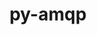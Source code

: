 ---
title: "py-amqp"
layout: cache
categories: [package, develop]
meta: {"versions": ["5.0.9"], "compilers": ["gcc@=7.5.0"], "oss": ["ubuntu18.04"], "platforms": ["linux"], "targets": ["x86_64", "x86_64_v3"], "stacks": ["radiuss", "root"], "num_specs": 46, "num_specs_by_stack": {"root": 46, "radiuss": 2}}
spec_details: [{"hash": "q64japslugp4gtdwtawdfilxmd4vgx25", "compiler": "gcc@=7.5.0", "versions": ["5.0.9"], "os": "ubuntu18.04", "platform": "linux", "target": "x86_64", "variants": [], "stacks": ["root"], "size": "-", "tarball": "https://binaries.spack.io/develop/build_cache/linux-ubuntu18.04-x86_64/gcc-7.5.0/py-amqp-5.0.9/linux-ubuntu18.04-x86_64-gcc-7.5.0-py-amqp-5.0.9-q64japslugp4gtdwtawdfilxmd4vgx25.spack"}, {"hash": "3xom6aknzau2nn7nnhwxddfpwpc22mgw", "compiler": "gcc@=7.5.0", "versions": ["5.0.9"], "os": "ubuntu18.04", "platform": "linux", "target": "x86_64", "variants": [], "stacks": ["root"], "size": "-", "tarball": "https://binaries.spack.io/develop/build_cache/linux-ubuntu18.04-x86_64/gcc-7.5.0/py-amqp-5.0.9/linux-ubuntu18.04-x86_64-gcc-7.5.0-py-amqp-5.0.9-3xom6aknzau2nn7nnhwxddfpwpc22mgw.spack"}, {"hash": "64z4orl5cind6wt3tc6mlqyqkwl25yaj", "compiler": "gcc@=7.5.0", "versions": ["5.0.9"], "os": "ubuntu18.04", "platform": "linux", "target": "x86_64", "variants": [], "stacks": ["root"], "size": "-", "tarball": "https://binaries.spack.io/develop/build_cache/linux-ubuntu18.04-x86_64/gcc-7.5.0/py-amqp-5.0.9/linux-ubuntu18.04-x86_64-gcc-7.5.0-py-amqp-5.0.9-64z4orl5cind6wt3tc6mlqyqkwl25yaj.spack"}, {"hash": "afvnzknshbguzey4ox4pyig3dfh6kz2v", "compiler": "gcc@=7.5.0", "versions": ["5.0.9"], "os": "ubuntu18.04", "platform": "linux", "target": "x86_64", "variants": [], "stacks": ["root"], "size": "-", "tarball": "https://binaries.spack.io/develop/build_cache/linux-ubuntu18.04-x86_64/gcc-7.5.0/py-amqp-5.0.9/linux-ubuntu18.04-x86_64-gcc-7.5.0-py-amqp-5.0.9-afvnzknshbguzey4ox4pyig3dfh6kz2v.spack"}, {"hash": "46qnqqhlwdi5mdg42tbodfxjehrerfk6", "compiler": "gcc@=7.5.0", "versions": ["5.0.9"], "os": "ubuntu18.04", "platform": "linux", "target": "x86_64", "variants": [], "stacks": ["root"], "size": "-", "tarball": "https://binaries.spack.io/develop/build_cache/linux-ubuntu18.04-x86_64/gcc-7.5.0/py-amqp-5.0.9/linux-ubuntu18.04-x86_64-gcc-7.5.0-py-amqp-5.0.9-46qnqqhlwdi5mdg42tbodfxjehrerfk6.spack"}, {"hash": "3pjo4qhp7qbvw22wtbvlaeovy2xb4l4z", "compiler": "gcc@=7.5.0", "versions": ["5.0.9"], "os": "ubuntu18.04", "platform": "linux", "target": "x86_64", "variants": [], "stacks": ["root"], "size": "-", "tarball": "https://binaries.spack.io/develop/build_cache/linux-ubuntu18.04-x86_64/gcc-7.5.0/py-amqp-5.0.9/linux-ubuntu18.04-x86_64-gcc-7.5.0-py-amqp-5.0.9-3pjo4qhp7qbvw22wtbvlaeovy2xb4l4z.spack"}, {"hash": "dt2mv6dkretdma36bkcmwbkj2s4kxrmd", "compiler": "gcc@=7.5.0", "versions": ["5.0.9"], "os": "ubuntu18.04", "platform": "linux", "target": "x86_64", "variants": ["build_system=python_pip"], "stacks": ["root"], "size": "-", "tarball": "https://binaries.spack.io/develop/build_cache/linux-ubuntu18.04-x86_64/gcc-7.5.0/py-amqp-5.0.9/linux-ubuntu18.04-x86_64-gcc-7.5.0-py-amqp-5.0.9-dt2mv6dkretdma36bkcmwbkj2s4kxrmd.spack"}, {"hash": "5qy4pjlqy2ipcoaur4qhx7hbxuhudeln", "compiler": "gcc@=7.5.0", "versions": ["5.0.9"], "os": "ubuntu18.04", "platform": "linux", "target": "x86_64", "variants": [], "stacks": ["root"], "size": "-", "tarball": "https://binaries.spack.io/develop/build_cache/linux-ubuntu18.04-x86_64/gcc-7.5.0/py-amqp-5.0.9/linux-ubuntu18.04-x86_64-gcc-7.5.0-py-amqp-5.0.9-5qy4pjlqy2ipcoaur4qhx7hbxuhudeln.spack"}, {"hash": "fdxk5um4qimvfbmmlm3yhck6b2tk3pbg", "compiler": "gcc@=7.5.0", "versions": ["5.0.9"], "os": "ubuntu18.04", "platform": "linux", "target": "x86_64", "variants": ["build_system=python_pip"], "stacks": ["root"], "size": "-", "tarball": "https://binaries.spack.io/develop/build_cache/linux-ubuntu18.04-x86_64/gcc-7.5.0/py-amqp-5.0.9/linux-ubuntu18.04-x86_64-gcc-7.5.0-py-amqp-5.0.9-fdxk5um4qimvfbmmlm3yhck6b2tk3pbg.spack"}, {"hash": "kxa3wmu4tgjksqnoluk363oaedahzc6a", "compiler": "gcc@=7.5.0", "versions": ["5.0.9"], "os": "ubuntu18.04", "platform": "linux", "target": "x86_64", "variants": ["build_system=python_pip"], "stacks": ["root"], "size": "-", "tarball": "https://binaries.spack.io/develop/build_cache/linux-ubuntu18.04-x86_64/gcc-7.5.0/py-amqp-5.0.9/linux-ubuntu18.04-x86_64-gcc-7.5.0-py-amqp-5.0.9-kxa3wmu4tgjksqnoluk363oaedahzc6a.spack"}, {"hash": "ebpc7he5emb7yrbdgbeqo4ukajmxv5jq", "compiler": "gcc@=7.5.0", "versions": ["5.0.9"], "os": "ubuntu18.04", "platform": "linux", "target": "x86_64", "variants": [], "stacks": ["root"], "size": "-", "tarball": "https://binaries.spack.io/develop/build_cache/linux-ubuntu18.04-x86_64/gcc-7.5.0/py-amqp-5.0.9/linux-ubuntu18.04-x86_64-gcc-7.5.0-py-amqp-5.0.9-ebpc7he5emb7yrbdgbeqo4ukajmxv5jq.spack"}, {"hash": "nhi3j3e7qhjrxridc7bhfpbq73cbxcz6", "compiler": "gcc@=7.5.0", "versions": ["5.0.9"], "os": "ubuntu18.04", "platform": "linux", "target": "x86_64", "variants": [], "stacks": ["root"], "size": "-", "tarball": "https://binaries.spack.io/develop/build_cache/linux-ubuntu18.04-x86_64/gcc-7.5.0/py-amqp-5.0.9/linux-ubuntu18.04-x86_64-gcc-7.5.0-py-amqp-5.0.9-nhi3j3e7qhjrxridc7bhfpbq73cbxcz6.spack"}, {"hash": "qajmdu3ggxiglaoyg6cheycvx7sfx53b", "compiler": "gcc@=7.5.0", "versions": ["5.0.9"], "os": "ubuntu18.04", "platform": "linux", "target": "x86_64", "variants": [], "stacks": ["root"], "size": "-", "tarball": "https://binaries.spack.io/develop/build_cache/linux-ubuntu18.04-x86_64/gcc-7.5.0/py-amqp-5.0.9/linux-ubuntu18.04-x86_64-gcc-7.5.0-py-amqp-5.0.9-qajmdu3ggxiglaoyg6cheycvx7sfx53b.spack"}, {"hash": "inaocfoknw6cpg27ymietmdvo6mgfxdl", "compiler": "gcc@=7.5.0", "versions": ["5.0.9"], "os": "ubuntu18.04", "platform": "linux", "target": "x86_64", "variants": [], "stacks": ["root"], "size": "-", "tarball": "https://binaries.spack.io/develop/build_cache/linux-ubuntu18.04-x86_64/gcc-7.5.0/py-amqp-5.0.9/linux-ubuntu18.04-x86_64-gcc-7.5.0-py-amqp-5.0.9-inaocfoknw6cpg27ymietmdvo6mgfxdl.spack"}, {"hash": "d3dnzrvkoaaxtedqh3phul5amffcihqn", "compiler": "gcc@=7.5.0", "versions": ["5.0.9"], "os": "ubuntu18.04", "platform": "linux", "target": "x86_64", "variants": [], "stacks": ["root"], "size": "-", "tarball": "https://binaries.spack.io/develop/build_cache/linux-ubuntu18.04-x86_64/gcc-7.5.0/py-amqp-5.0.9/linux-ubuntu18.04-x86_64-gcc-7.5.0-py-amqp-5.0.9-d3dnzrvkoaaxtedqh3phul5amffcihqn.spack"}, {"hash": "mshf6uuvekkatlptjnewpy6b4ix5rokh", "compiler": "gcc@=7.5.0", "versions": ["5.0.9"], "os": "ubuntu18.04", "platform": "linux", "target": "x86_64", "variants": [], "stacks": ["root"], "size": "-", "tarball": "https://binaries.spack.io/develop/build_cache/linux-ubuntu18.04-x86_64/gcc-7.5.0/py-amqp-5.0.9/linux-ubuntu18.04-x86_64-gcc-7.5.0-py-amqp-5.0.9-mshf6uuvekkatlptjnewpy6b4ix5rokh.spack"}, {"hash": "6h7di63nogyvkd2l5ild2qwesvap74nf", "compiler": "gcc@=7.5.0", "versions": ["5.0.9"], "os": "ubuntu18.04", "platform": "linux", "target": "x86_64", "variants": [], "stacks": ["root"], "size": "-", "tarball": "https://binaries.spack.io/develop/build_cache/linux-ubuntu18.04-x86_64/gcc-7.5.0/py-amqp-5.0.9/linux-ubuntu18.04-x86_64-gcc-7.5.0-py-amqp-5.0.9-6h7di63nogyvkd2l5ild2qwesvap74nf.spack"}, {"hash": "kfpqsr7mtcitafcqpzaptlm6za3svom5", "compiler": "gcc@=7.5.0", "versions": ["5.0.9"], "os": "ubuntu18.04", "platform": "linux", "target": "x86_64", "variants": [], "stacks": ["root"], "size": "-", "tarball": "https://binaries.spack.io/develop/build_cache/linux-ubuntu18.04-x86_64/gcc-7.5.0/py-amqp-5.0.9/linux-ubuntu18.04-x86_64-gcc-7.5.0-py-amqp-5.0.9-kfpqsr7mtcitafcqpzaptlm6za3svom5.spack"}, {"hash": "4j6n7xjnysgpzhm35lwjezywvys77cq5", "compiler": "gcc@=7.5.0", "versions": ["5.0.9"], "os": "ubuntu18.04", "platform": "linux", "target": "x86_64", "variants": [], "stacks": ["root"], "size": "-", "tarball": "https://binaries.spack.io/develop/build_cache/linux-ubuntu18.04-x86_64/gcc-7.5.0/py-amqp-5.0.9/linux-ubuntu18.04-x86_64-gcc-7.5.0-py-amqp-5.0.9-4j6n7xjnysgpzhm35lwjezywvys77cq5.spack"}, {"hash": "hohmgedufrd26qglukr5oflrq5xcqimw", "compiler": "gcc@=7.5.0", "versions": ["5.0.9"], "os": "ubuntu18.04", "platform": "linux", "target": "x86_64", "variants": [], "stacks": ["root"], "size": "-", "tarball": "https://binaries.spack.io/develop/build_cache/linux-ubuntu18.04-x86_64/gcc-7.5.0/py-amqp-5.0.9/linux-ubuntu18.04-x86_64-gcc-7.5.0-py-amqp-5.0.9-hohmgedufrd26qglukr5oflrq5xcqimw.spack"}, {"hash": "qxw6ggf6wfds676foqqc4xbn2qwdifuk", "compiler": "gcc@=7.5.0", "versions": ["5.0.9"], "os": "ubuntu18.04", "platform": "linux", "target": "x86_64", "variants": [], "stacks": ["root"], "size": "-", "tarball": "https://binaries.spack.io/develop/build_cache/linux-ubuntu18.04-x86_64/gcc-7.5.0/py-amqp-5.0.9/linux-ubuntu18.04-x86_64-gcc-7.5.0-py-amqp-5.0.9-qxw6ggf6wfds676foqqc4xbn2qwdifuk.spack"}, {"hash": "ojwjqkcwjr77p4kvctlf7saqla63t3ok", "compiler": "gcc@=7.5.0", "versions": ["5.0.9"], "os": "ubuntu18.04", "platform": "linux", "target": "x86_64", "variants": [], "stacks": ["root"], "size": "-", "tarball": "https://binaries.spack.io/develop/build_cache/linux-ubuntu18.04-x86_64/gcc-7.5.0/py-amqp-5.0.9/linux-ubuntu18.04-x86_64-gcc-7.5.0-py-amqp-5.0.9-ojwjqkcwjr77p4kvctlf7saqla63t3ok.spack"}, {"hash": "ofl4ptjvd2gbpqtlqt2fhkrlyfjx5edh", "compiler": "gcc@=7.5.0", "versions": ["5.0.9"], "os": "ubuntu18.04", "platform": "linux", "target": "x86_64", "variants": [], "stacks": ["root"], "size": "-", "tarball": "https://binaries.spack.io/develop/build_cache/linux-ubuntu18.04-x86_64/gcc-7.5.0/py-amqp-5.0.9/linux-ubuntu18.04-x86_64-gcc-7.5.0-py-amqp-5.0.9-ofl4ptjvd2gbpqtlqt2fhkrlyfjx5edh.spack"}, {"hash": "r7gqnnqqe3hzqj266vke73wohijipnqy", "compiler": "gcc@=7.5.0", "versions": ["5.0.9"], "os": "ubuntu18.04", "platform": "linux", "target": "x86_64", "variants": [], "stacks": ["root"], "size": "-", "tarball": "https://binaries.spack.io/develop/build_cache/linux-ubuntu18.04-x86_64/gcc-7.5.0/py-amqp-5.0.9/linux-ubuntu18.04-x86_64-gcc-7.5.0-py-amqp-5.0.9-r7gqnnqqe3hzqj266vke73wohijipnqy.spack"}, {"hash": "ty5adthipud7z633yhu57nybmit2r4ma", "compiler": "gcc@=7.5.0", "versions": ["5.0.9"], "os": "ubuntu18.04", "platform": "linux", "target": "x86_64", "variants": [], "stacks": ["root"], "size": "-", "tarball": "https://binaries.spack.io/develop/build_cache/linux-ubuntu18.04-x86_64/gcc-7.5.0/py-amqp-5.0.9/linux-ubuntu18.04-x86_64-gcc-7.5.0-py-amqp-5.0.9-ty5adthipud7z633yhu57nybmit2r4ma.spack"}, {"hash": "uomgh7oh4qtcyn7r5s5aalwpfzcow7dj", "compiler": "gcc@=7.5.0", "versions": ["5.0.9"], "os": "ubuntu18.04", "platform": "linux", "target": "x86_64", "variants": [], "stacks": ["root"], "size": "-", "tarball": "https://binaries.spack.io/develop/build_cache/linux-ubuntu18.04-x86_64/gcc-7.5.0/py-amqp-5.0.9/linux-ubuntu18.04-x86_64-gcc-7.5.0-py-amqp-5.0.9-uomgh7oh4qtcyn7r5s5aalwpfzcow7dj.spack"}, {"hash": "wu26yslzcx3os4loivjylfhjbbwsq7g6", "compiler": "gcc@=7.5.0", "versions": ["5.0.9"], "os": "ubuntu18.04", "platform": "linux", "target": "x86_64", "variants": [], "stacks": ["root"], "size": "-", "tarball": "https://binaries.spack.io/develop/build_cache/linux-ubuntu18.04-x86_64/gcc-7.5.0/py-amqp-5.0.9/linux-ubuntu18.04-x86_64-gcc-7.5.0-py-amqp-5.0.9-wu26yslzcx3os4loivjylfhjbbwsq7g6.spack"}, {"hash": "tqcah4srwohh6mzsce4zj5peofjjqkjm", "compiler": "gcc@=7.5.0", "versions": ["5.0.9"], "os": "ubuntu18.04", "platform": "linux", "target": "x86_64", "variants": [], "stacks": ["root"], "size": "-", "tarball": "https://binaries.spack.io/develop/build_cache/linux-ubuntu18.04-x86_64/gcc-7.5.0/py-amqp-5.0.9/linux-ubuntu18.04-x86_64-gcc-7.5.0-py-amqp-5.0.9-tqcah4srwohh6mzsce4zj5peofjjqkjm.spack"}, {"hash": "vqnstspoohjbiwzvftesypg2krpxmg3y", "compiler": "gcc@=7.5.0", "versions": ["5.0.9"], "os": "ubuntu18.04", "platform": "linux", "target": "x86_64", "variants": [], "stacks": ["root"], "size": "-", "tarball": "https://binaries.spack.io/develop/build_cache/linux-ubuntu18.04-x86_64/gcc-7.5.0/py-amqp-5.0.9/linux-ubuntu18.04-x86_64-gcc-7.5.0-py-amqp-5.0.9-vqnstspoohjbiwzvftesypg2krpxmg3y.spack"}, {"hash": "tbufzplrkp5bj7n3t3xdafgar63nhckd", "compiler": "gcc@=7.5.0", "versions": ["5.0.9"], "os": "ubuntu18.04", "platform": "linux", "target": "x86_64", "variants": [], "stacks": ["root"], "size": "-", "tarball": "https://binaries.spack.io/develop/build_cache/linux-ubuntu18.04-x86_64/gcc-7.5.0/py-amqp-5.0.9/linux-ubuntu18.04-x86_64-gcc-7.5.0-py-amqp-5.0.9-tbufzplrkp5bj7n3t3xdafgar63nhckd.spack"}, {"hash": "w2fkub2g2exhqhozfv3ke23daprkudd4", "compiler": "gcc@=7.5.0", "versions": ["5.0.9"], "os": "ubuntu18.04", "platform": "linux", "target": "x86_64", "variants": [], "stacks": ["root"], "size": "-", "tarball": "https://binaries.spack.io/develop/build_cache/linux-ubuntu18.04-x86_64/gcc-7.5.0/py-amqp-5.0.9/linux-ubuntu18.04-x86_64-gcc-7.5.0-py-amqp-5.0.9-w2fkub2g2exhqhozfv3ke23daprkudd4.spack"}, {"hash": "xvpyzhkc4ftmngy74jtevcbbkuyd4web", "compiler": "gcc@=7.5.0", "versions": ["5.0.9"], "os": "ubuntu18.04", "platform": "linux", "target": "x86_64", "variants": [], "stacks": ["root"], "size": "-", "tarball": "https://binaries.spack.io/develop/build_cache/linux-ubuntu18.04-x86_64/gcc-7.5.0/py-amqp-5.0.9/linux-ubuntu18.04-x86_64-gcc-7.5.0-py-amqp-5.0.9-xvpyzhkc4ftmngy74jtevcbbkuyd4web.spack"}, {"hash": "yubg6oj7sl6tdcyeert4eod5xhmbof5m", "compiler": "gcc@=7.5.0", "versions": ["5.0.9"], "os": "ubuntu18.04", "platform": "linux", "target": "x86_64", "variants": [], "stacks": ["root"], "size": "-", "tarball": "https://binaries.spack.io/develop/build_cache/linux-ubuntu18.04-x86_64/gcc-7.5.0/py-amqp-5.0.9/linux-ubuntu18.04-x86_64-gcc-7.5.0-py-amqp-5.0.9-yubg6oj7sl6tdcyeert4eod5xhmbof5m.spack"}, {"hash": "ygeqdx5lhklfis47vusnk3dtygchncy6", "compiler": "gcc@=7.5.0", "versions": ["5.0.9"], "os": "ubuntu18.04", "platform": "linux", "target": "x86_64", "variants": [], "stacks": ["root"], "size": "-", "tarball": "https://binaries.spack.io/develop/build_cache/linux-ubuntu18.04-x86_64/gcc-7.5.0/py-amqp-5.0.9/linux-ubuntu18.04-x86_64-gcc-7.5.0-py-amqp-5.0.9-ygeqdx5lhklfis47vusnk3dtygchncy6.spack"}, {"hash": "xdi4h6reenxrfgio4jxbe5wxocksrngz", "compiler": "gcc@=7.5.0", "versions": ["5.0.9"], "os": "ubuntu18.04", "platform": "linux", "target": "x86_64", "variants": ["build_system=python_pip"], "stacks": ["root"], "size": "-", "tarball": "https://binaries.spack.io/develop/build_cache/linux-ubuntu18.04-x86_64/gcc-7.5.0/py-amqp-5.0.9/linux-ubuntu18.04-x86_64-gcc-7.5.0-py-amqp-5.0.9-xdi4h6reenxrfgio4jxbe5wxocksrngz.spack"}, {"hash": "zpgftgimw3ch55tqxwksc3wq5xgsead3", "compiler": "gcc@=7.5.0", "versions": ["5.0.9"], "os": "ubuntu18.04", "platform": "linux", "target": "x86_64_v3", "variants": ["build_system=python_pip"], "stacks": ["root"], "size": "-", "tarball": "https://binaries.spack.io/develop/build_cache/linux-ubuntu18.04-x86_64_v3/gcc-7.5.0/py-amqp-5.0.9/linux-ubuntu18.04-x86_64_v3-gcc-7.5.0-py-amqp-5.0.9-zpgftgimw3ch55tqxwksc3wq5xgsead3.spack"}, {"hash": "2wehkzljtl2nxubp5dxif7hp6btowocc", "compiler": "gcc@=7.5.0", "versions": ["5.0.9"], "os": "ubuntu18.04", "platform": "linux", "target": "x86_64_v3", "variants": ["build_system=python_pip"], "stacks": ["root"], "size": "-", "tarball": "https://binaries.spack.io/develop/build_cache/linux-ubuntu18.04-x86_64_v3/gcc-7.5.0/py-amqp-5.0.9/linux-ubuntu18.04-x86_64_v3-gcc-7.5.0-py-amqp-5.0.9-2wehkzljtl2nxubp5dxif7hp6btowocc.spack"}, {"hash": "5jumfihbdhugtutlc7lh42jewjsoztgk", "compiler": "gcc@=7.5.0", "versions": ["5.0.9"], "os": "ubuntu18.04", "platform": "linux", "target": "x86_64_v3", "variants": ["build_system=python_pip"], "stacks": ["radiuss", "root"], "size": "-", "tarball": "https://binaries.spack.io/develop/build_cache/linux-ubuntu18.04-x86_64_v3/gcc-7.5.0/py-amqp-5.0.9/linux-ubuntu18.04-x86_64_v3-gcc-7.5.0-py-amqp-5.0.9-5jumfihbdhugtutlc7lh42jewjsoztgk.spack"}, {"hash": "4xftmdefwpi2u6nddf4cypbe5agfkyii", "compiler": "gcc@=7.5.0", "versions": ["5.0.9"], "os": "ubuntu18.04", "platform": "linux", "target": "x86_64_v3", "variants": ["build_system=python_pip"], "stacks": ["root"], "size": "-", "tarball": "https://binaries.spack.io/develop/build_cache/linux-ubuntu18.04-x86_64_v3/gcc-7.5.0/py-amqp-5.0.9/linux-ubuntu18.04-x86_64_v3-gcc-7.5.0-py-amqp-5.0.9-4xftmdefwpi2u6nddf4cypbe5agfkyii.spack"}, {"hash": "afcg63rtpjx2exo37t64u44kskmsj3th", "compiler": "gcc@=7.5.0", "versions": ["5.0.9"], "os": "ubuntu18.04", "platform": "linux", "target": "x86_64_v3", "variants": ["build_system=python_pip"], "stacks": ["root"], "size": "-", "tarball": "https://binaries.spack.io/develop/build_cache/linux-ubuntu18.04-x86_64_v3/gcc-7.5.0/py-amqp-5.0.9/linux-ubuntu18.04-x86_64_v3-gcc-7.5.0-py-amqp-5.0.9-afcg63rtpjx2exo37t64u44kskmsj3th.spack"}, {"hash": "34acoxsmkndblelr3zfsj6phinwkz4na", "compiler": "gcc@=7.5.0", "versions": ["5.0.9"], "os": "ubuntu18.04", "platform": "linux", "target": "x86_64_v3", "variants": ["build_system=python_pip"], "stacks": ["root"], "size": "-", "tarball": "https://binaries.spack.io/develop/build_cache/linux-ubuntu18.04-x86_64_v3/gcc-7.5.0/py-amqp-5.0.9/linux-ubuntu18.04-x86_64_v3-gcc-7.5.0-py-amqp-5.0.9-34acoxsmkndblelr3zfsj6phinwkz4na.spack"}, {"hash": "pacd2tmpxmpwg22owqluwhnexejl6ugl", "compiler": "gcc@=7.5.0", "versions": ["5.0.9"], "os": "ubuntu18.04", "platform": "linux", "target": "x86_64_v3", "variants": ["build_system=python_pip"], "stacks": ["root"], "size": "-", "tarball": "https://binaries.spack.io/develop/build_cache/linux-ubuntu18.04-x86_64_v3/gcc-7.5.0/py-amqp-5.0.9/linux-ubuntu18.04-x86_64_v3-gcc-7.5.0-py-amqp-5.0.9-pacd2tmpxmpwg22owqluwhnexejl6ugl.spack"}, {"hash": "tfveg7y62zvak6rhrwrhudanmzgakp5b", "compiler": "gcc@=7.5.0", "versions": ["5.0.9"], "os": "ubuntu18.04", "platform": "linux", "target": "x86_64_v3", "variants": ["build_system=python_pip"], "stacks": ["root"], "size": "-", "tarball": "https://binaries.spack.io/develop/build_cache/linux-ubuntu18.04-x86_64_v3/gcc-7.5.0/py-amqp-5.0.9/linux-ubuntu18.04-x86_64_v3-gcc-7.5.0-py-amqp-5.0.9-tfveg7y62zvak6rhrwrhudanmzgakp5b.spack"}, {"hash": "4aw7y3dqcuq7uwq3s6npfumigz5ku27z", "compiler": "gcc@=7.5.0", "versions": ["5.0.9"], "os": "ubuntu18.04", "platform": "linux", "target": "x86_64_v3", "variants": ["build_system=python_pip"], "stacks": ["root"], "size": "-", "tarball": "https://binaries.spack.io/develop/build_cache/linux-ubuntu18.04-x86_64_v3/gcc-7.5.0/py-amqp-5.0.9/linux-ubuntu18.04-x86_64_v3-gcc-7.5.0-py-amqp-5.0.9-4aw7y3dqcuq7uwq3s6npfumigz5ku27z.spack"}, {"hash": "sfvj4j7zg3hbsahhlkqc7n5lzodbhabh", "compiler": "gcc@=7.5.0", "versions": ["5.0.9"], "os": "ubuntu18.04", "platform": "linux", "target": "x86_64_v3", "variants": ["build_system=python_pip"], "stacks": ["root"], "size": "-", "tarball": "https://binaries.spack.io/develop/build_cache/linux-ubuntu18.04-x86_64_v3/gcc-7.5.0/py-amqp-5.0.9/linux-ubuntu18.04-x86_64_v3-gcc-7.5.0-py-amqp-5.0.9-sfvj4j7zg3hbsahhlkqc7n5lzodbhabh.spack"}, {"hash": "xbcjfmr3qw5xvaqggpa7zkbhme7xfofg", "compiler": "gcc@=7.5.0", "versions": ["5.0.9"], "os": "ubuntu18.04", "platform": "linux", "target": "x86_64_v3", "variants": ["build_system=python_pip"], "stacks": ["radiuss", "root"], "size": "-", "tarball": "https://binaries.spack.io/develop/build_cache/linux-ubuntu18.04-x86_64_v3/gcc-7.5.0/py-amqp-5.0.9/linux-ubuntu18.04-x86_64_v3-gcc-7.5.0-py-amqp-5.0.9-xbcjfmr3qw5xvaqggpa7zkbhme7xfofg.spack"}]
---